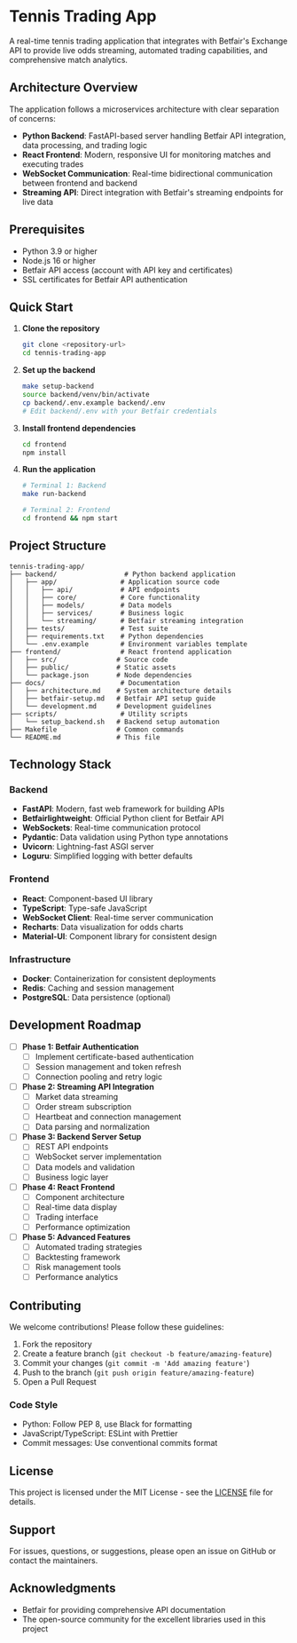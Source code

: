 # Tennis Trading App

A real-time tennis trading application that integrates with Betfair's Exchange API to provide live odds streaming, automated trading capabilities, and comprehensive match analytics.

## Architecture Overview

The application follows a microservices architecture with clear separation of concerns:

- **Python Backend**: FastAPI-based server handling Betfair API integration, data processing, and trading logic
- **React Frontend**: Modern, responsive UI for monitoring matches and executing trades
- **WebSocket Communication**: Real-time bidirectional communication between frontend and backend
- **Streaming API**: Direct integration with Betfair's streaming endpoints for live data

## Prerequisites

- Python 3.9 or higher
- Node.js 16 or higher
- Betfair API access (account with API key and certificates)
- SSL certificates for Betfair API authentication

## Quick Start

1. **Clone the repository**
   ```bash
   git clone <repository-url>
   cd tennis-trading-app
   ```

2. **Set up the backend**
   ```bash
   make setup-backend
   source backend/venv/bin/activate
   cp backend/.env.example backend/.env
   # Edit backend/.env with your Betfair credentials
   ```

3. **Install frontend dependencies**
   ```bash
   cd frontend
   npm install
   ```

4. **Run the application**
   ```bash
   # Terminal 1: Backend
   make run-backend
   
   # Terminal 2: Frontend
   cd frontend && npm start
   ```

## Project Structure

```
tennis-trading-app/
├── backend/                 # Python backend application
│   ├── app/                # Application source code
│   │   ├── api/            # API endpoints
│   │   ├── core/           # Core functionality
│   │   ├── models/         # Data models
│   │   ├── services/       # Business logic
│   │   └── streaming/      # Betfair streaming integration
│   ├── tests/              # Test suite
│   ├── requirements.txt    # Python dependencies
│   └── .env.example        # Environment variables template
├── frontend/               # React frontend application
│   ├── src/               # Source code
│   ├── public/            # Static assets
│   └── package.json       # Node dependencies
├── docs/                   # Documentation
│   ├── architecture.md    # System architecture details
│   ├── betfair-setup.md   # Betfair API setup guide
│   └── development.md     # Development guidelines
├── scripts/                # Utility scripts
│   └── setup_backend.sh   # Backend setup automation
├── Makefile               # Common commands
└── README.md              # This file
```

## Technology Stack

### Backend
- **FastAPI**: Modern, fast web framework for building APIs
- **Betfairlightweight**: Official Python client for Betfair API
- **WebSockets**: Real-time communication protocol
- **Pydantic**: Data validation using Python type annotations
- **Uvicorn**: Lightning-fast ASGI server
- **Loguru**: Simplified logging with better defaults

### Frontend
- **React**: Component-based UI library
- **TypeScript**: Type-safe JavaScript
- **WebSocket Client**: Real-time server communication
- **Recharts**: Data visualization for odds charts
- **Material-UI**: Component library for consistent design

### Infrastructure
- **Docker**: Containerization for consistent deployments
- **Redis**: Caching and session management
- **PostgreSQL**: Data persistence (optional)

## Development Roadmap

- [ ] **Phase 1: Betfair Authentication**
  - [ ] Implement certificate-based authentication
  - [ ] Session management and token refresh
  - [ ] Connection pooling and retry logic

- [ ] **Phase 2: Streaming API Integration**
  - [ ] Market data streaming
  - [ ] Order stream subscription
  - [ ] Heartbeat and connection management
  - [ ] Data parsing and normalization

- [ ] **Phase 3: Backend Server Setup**
  - [ ] REST API endpoints
  - [ ] WebSocket server implementation
  - [ ] Data models and validation
  - [ ] Business logic layer

- [ ] **Phase 4: React Frontend**
  - [ ] Component architecture
  - [ ] Real-time data display
  - [ ] Trading interface
  - [ ] Performance optimization

- [ ] **Phase 5: Advanced Features**
  - [ ] Automated trading strategies
  - [ ] Backtesting framework
  - [ ] Risk management tools
  - [ ] Performance analytics

## Contributing

We welcome contributions! Please follow these guidelines:

1. Fork the repository
2. Create a feature branch (`git checkout -b feature/amazing-feature`)
3. Commit your changes (`git commit -m 'Add amazing feature'`)
4. Push to the branch (`git push origin feature/amazing-feature`)
5. Open a Pull Request

### Code Style
- Python: Follow PEP 8, use Black for formatting
- JavaScript/TypeScript: ESLint with Prettier
- Commit messages: Use conventional commits format

## License

This project is licensed under the MIT License - see the [LICENSE](LICENSE) file for details.

## Support

For issues, questions, or suggestions, please open an issue on GitHub or contact the maintainers.

## Acknowledgments

- Betfair for providing comprehensive API documentation
- The open-source community for the excellent libraries used in this project